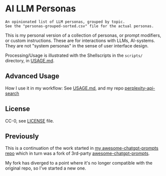 # AI LLM Personas

```text
An opinionated list of LLM personas, grouped by topic. 
See the "personas-grouped-sorted.csv" file for the actual personas.
```

This is my personal version of a collection of personas, or prompt modifiers, or custom instructions. These are for interactions with LLMs, AI-systems.  
They are not "system personas" in the sense of user interface design.

Processing/Usage is illustrated with the Shellscripts in the `scripts/` directory, in [USAGE.md](./USAGE.md).

## Advanced Usage

How I use it in my workflow: See [USAGE.md](USAGE.md#my-personal-usage), and my repo [perplexity-api-search](https://github.com/knbknb/perplexity-api-search)

## License

CC-0, see [LICENSE](./LICENSE) file.

## Previously

This is a continuation of the work started in [my awesome-chatgpt-prompts repo](https://github.com/knbknb/awesome-chatgpt-prompts/) which in turn was a fork of 3rd-party [awesome-chatgpt-prompts](https://github.com/f/awesome-chatgpt-prompts).

My fork has diverged to a point where it's no longer compatible with the original repo, so I've started a new one.

